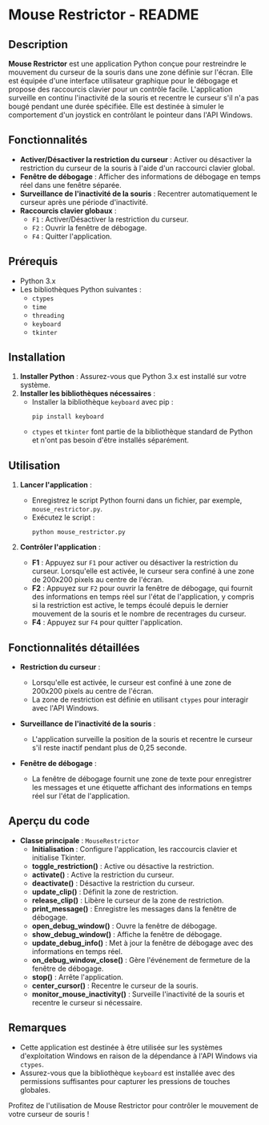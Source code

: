 # Mouse Restrictor - README

## Description

**Mouse Restrictor** est une application Python conçue pour restreindre le mouvement du curseur de la souris dans une zone définie sur l'écran. Elle est équipée d'une interface utilisateur graphique pour le débogage et propose des raccourcis clavier pour un contrôle facile. L'application surveille en continu l'inactivité de la souris et recentre le curseur s'il n'a pas bougé pendant une durée spécifiée. Elle est destinée à simuler le comportement d'un joystick en contrôlant le pointeur dans l'API Windows.

## Fonctionnalités

- **Activer/Désactiver la restriction du curseur** : Activer ou désactiver la restriction du curseur de la souris à l'aide d'un raccourci clavier global.
- **Fenêtre de débogage** : Afficher des informations de débogage en temps réel dans une fenêtre séparée.
- **Surveillance de l'inactivité de la souris** : Recentrer automatiquement le curseur après une période d'inactivité.
- **Raccourcis clavier globaux** :
  - `F1` : Activer/Désactiver la restriction du curseur.
  - `F2` : Ouvrir la fenêtre de débogage.
  - `F4` : Quitter l'application.

## Prérequis

- Python 3.x
- Les bibliothèques Python suivantes :
  - `ctypes`
  - `time`
  - `threading`
  - `keyboard`
  - `tkinter`

## Installation

1. **Installer Python** : Assurez-vous que Python 3.x est installé sur votre système.
2. **Installer les bibliothèques nécessaires** :
   - Installer la bibliothèque `keyboard` avec pip :
     ```
     pip install keyboard
     ```
   - `ctypes` et `tkinter` font partie de la bibliothèque standard de Python et n'ont pas besoin d'être installés séparément.

## Utilisation

1. **Lancer l'application** :
   - Enregistrez le script Python fourni dans un fichier, par exemple, `mouse_restrictor.py`.
   - Exécutez le script :
     ```
     python mouse_restrictor.py
     ```

2. **Contrôler l'application** :
   - **F1** : Appuyez sur `F1` pour activer ou désactiver la restriction du curseur. Lorsqu'elle est activée, le curseur sera confiné à une zone de 200x200 pixels au centre de l'écran.
   - **F2** : Appuyez sur `F2` pour ouvrir la fenêtre de débogage, qui fournit des informations en temps réel sur l'état de l'application, y compris si la restriction est active, le temps écoulé depuis le dernier mouvement de la souris et le nombre de recentrages du curseur.
   - **F4** : Appuyez sur `F4` pour quitter l'application.

## Fonctionnalités détaillées

- **Restriction du curseur** :
  - Lorsqu'elle est activée, le curseur est confiné à une zone de 200x200 pixels au centre de l'écran.
  - La zone de restriction est définie en utilisant `ctypes` pour interagir avec l'API Windows.

- **Surveillance de l'inactivité de la souris** :
  - L'application surveille la position de la souris et recentre le curseur s'il reste inactif pendant plus de 0,25 seconde.

- **Fenêtre de débogage** :
  - La fenêtre de débogage fournit une zone de texte pour enregistrer les messages et une étiquette affichant des informations en temps réel sur l'état de l'application.

## Aperçu du code

- **Classe principale** : `MouseRestrictor`
  - **Initialisation** : Configure l'application, les raccourcis clavier et initialise Tkinter.
  - **toggle_restriction()** : Active ou désactive la restriction.
  - **activate()** : Active la restriction du curseur.
  - **deactivate()** : Désactive la restriction du curseur.
  - **update_clip()** : Définit la zone de restriction.
  - **release_clip()** : Libère le curseur de la zone de restriction.
  - **print_message()** : Enregistre les messages dans la fenêtre de débogage.
  - **open_debug_window()** : Ouvre la fenêtre de débogage.
  - **show_debug_window()** : Affiche la fenêtre de débogage.
  - **update_debug_info()** : Met à jour la fenêtre de débogage avec des informations en temps réel.
  - **on_debug_window_close()** : Gère l'événement de fermeture de la fenêtre de débogage.
  - **stop()** : Arrête l'application.
  - **center_cursor()** : Recentre le curseur de la souris.
  - **monitor_mouse_inactivity()** : Surveille l'inactivité de la souris et recentre le curseur si nécessaire.

## Remarques

- Cette application est destinée à être utilisée sur les systèmes d'exploitation Windows en raison de la dépendance à l'API Windows via `ctypes`.
- Assurez-vous que la bibliothèque `keyboard` est installée avec des permissions suffisantes pour capturer les pressions de touches globales.

Profitez de l'utilisation de Mouse Restrictor pour contrôler le mouvement de votre curseur de souris !
